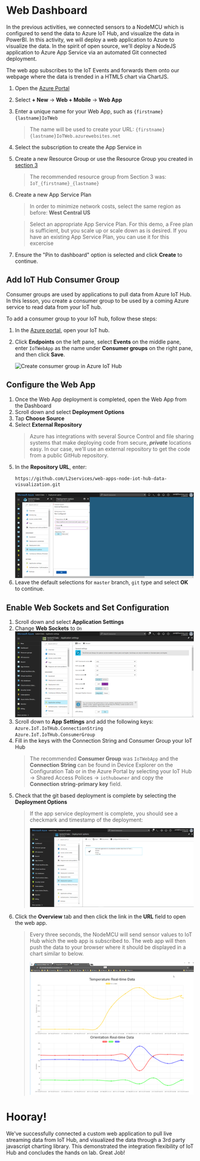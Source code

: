 # Web Dashboard
In the previous activities, we connected sensors to a NodeMCU which is configured to send the data to Azure IoT Hub, and visualize the data in PowerBI. In this activity, we will deploy a web application to Azure to visualize the data. In the spirit of open source, we'll deploy a NodeJS application to Azure App Service via an automated Git connected deployment. 

The web app subscribes to the IoT Events and forwards them onto our webpage where the data is trended in a HTML5 chart via ChartJS. 

1. Open the [Azure Portal](http://portal.azure.com)
1. Select **+ New** → **Web + Mobile** → **Web App**
1. Enter a unique name for your Web App, such as `{firstname}{lastname}IoTWeb`
   > The name will be used to create your URL: `{firstname}{lastname}IoTWeb.azurewebsites.net`
1. Select the subscription to create the App Service in
1. Create a new Resource Group or use the Resource Group you created in [section 3](3_Azure_IoT_Hub)  
   > The recommended resource group from Section 3 was: `IoT_{firstname}_{lastname}`
1. Create a new App Service Plan
   > In order to minimize network costs, select the same region as before: **West Central US**

   > Select an appropriate App Service Plan. For this demo, a Free plan is sufficient, but you scale up or scale down as is desired. If you have an existing App Service Plan, you can use it for this excercise
1. Ensure the "Pin to dashboard" option is selected and click **Create** to continue.

## Add IoT Hub Consumer Group

Consumer groups are used by applications to pull data from Azure IoT Hub. In this lesson, you create a consumer group to be used by a coming Azure service to read data from your IoT hub.

To add a consumer group to your IoT hub, follow these steps:

1. In the [Azure portal](https://ms.portal.azure.com/), open your IoT hub.
1. Click **Endpoints** on the left pane, select **Events** on the middle pane, enter `IoTWebApp` as the name under **Consumer groups** on the right pane, and then click **Save**.

   ![Create consumer group in Azure IoT Hub](https://github.com/Microsoft/azure-docs/raw/master/articles/iot-hub/media/iot-hub-create-consumer-group/1_iot-hub-create-consumer-group-azure.png)

## Configure the Web App
1. Once the Web App deployment is completed, open the Web App from the Dashboard
1. Scroll down and select **Deployment Options**
1. Tap **Choose Source**
1. Select **External Repository**
   > Azure has integrations with several Source Control and file sharing systems that make deploying code from secure, ***private*** locations easy. In our case, we'll use an external repository to get the code from a public GitHub repository.
1. In the **Repository URL**, enter:  
   ```
   https://github.com/L2services/web-apps-node-iot-hub-data-visualization.git
   ```
   ![Deployment Configuration](/images/webapp_configuration/Deployment_Configuration.png)
1. Leave the default selections for `master` branch, `git` type and select **OK** to continue.

## Enable Web Sockets and Set Configuration
1. Scroll down and select **Application Settings**
1. Change **Web Sockets** to `On`
   ![WebSockets](/images/webapp_configuration/WebSockets_Enable.png)
1. Scroll down to **App Settings** and add the following keys:
   `Azure.IoT.IoTHub.ConnectionString`  
   `Azure.IoT.IoTHub.ConsumerGroup`
1. Fill in the keys with the Connection String and Consumer Group your IoT Hub
   > The recommended **Consumer Group** was `IoTWebApp` and the **Connection String** can be found in Device Explorer on the Configuration Tab or in the Azure Portal by selecting your IoT Hub → Shared Access Polices → `iothubowner` and copy the **Connection string-primary key** field.
1. Check that the git based deployment is complete by selecting the **Deployment Options**
   > If the app service deployment is complete, you should see a checkmark and timestamp of the deployment:  
   >
   >![Deployment Complete](/images/webapp_configuration/Deployment_Complete.png)
1. Click the **Overview** tab and then click the link in the **URL** field to open the web app.
   > Every three seconds, the NodeMCU will send sensor values to IoT Hub which the web app is subscribed to. The web app will then push the data to your browser where it should be displayed in a chart similar to below.
   >
   >![Web App Trend](/images/webapp_configuration/Webapp_2.png)

# Hooray!
We've successfully connected a custom web application to pull live streaming data from IoT Hub, and visualized the data through a 3rd party javascript charting library. This demonstrated the integration flexibility of IoT Hub and concludes the hands on lab. Great Job!